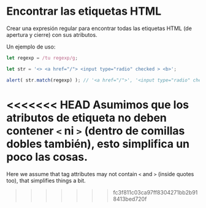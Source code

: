 # Encontrar las etiquetas HTML

Crear una expresión regular para encontrar todas las etiquetas HTML (de apertura y cierre) con sus atributos.

Un ejemplo de uso:

```js run
let regexp = /tu regexp/g;

let str = '<> <a href="/"> <input type="radio" checked > <b>';

alert( str.match(regexp) ); // '<a href="/">', '<input type="radio" checked >', '<b>'
```

<<<<<<< HEAD
Asumimos que los atributos de etiqueta no deben contener `<` ni `>` (dentro de comillas dobles también), esto simplifica un poco las cosas. 
=======
Here we assume that tag attributes may not contain `<` and `>` (inside quotes too), that simplifies things a bit.
>>>>>>> fc3f811c03ca97ff8304271bb2b918413bed720f
